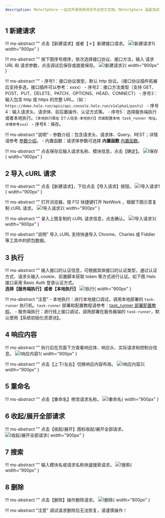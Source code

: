 ```yaml
---
description: MeterSphere 一站式开源持续测试平台官方文档。MeterSphere 涵盖测试管理、接口测试、UI 测试和性能测试等功能，全面兼容 JMeter、Selenium 等主流开源标准，有效助力开发和测试团队充分利用云弹性进行高度可 扩展的自动化测试，加速高质量的软件交付。
---
```


## 1 新建请求
!!! ms-abstract "" 
    点击【新建请求】或者【＋】新建接口请求。
![!新建请求1](../../img/api_test/debug/新建请求1.png){ width="900px" }

!!! ms-abstract "" 
    按下图序号顺序，依次选择接口协议、接口方法，输入 请求 URL 和 请求参数，点击调试后保存或直接保存。
![!新建请求2](../../img/api_test/debug/新建请求2.png){ width="900px" }

!!! ms-abstract "" 
    - 序号1：接口协议类型，默认 http 协议。（接口协议插件拓展后支持多选，接口插件可以参考：xxxx）
    - 序号2：接口方法类型（支持 GET、POST、PUT、DELETE、PATCH、OPTIONS、HEAD、CONNECT）
    - 序号3：输入包含 http 或 https 的完整 URL。（如：`https://demo.halo.run/apis/api.console.halo.run/v1alpha1/posts`）
    - 序号4：输入请求头、请求体、前后置操作、认证方式等。
    - 序号5：选择服务端执行或者本地执行。（`本地执行需在【个人信息-本地执行】页面配置本地 task_runner 地址。详情参考xxx`）
    - 序号6：保存。

!!! ms-abstract "说明" 
    - 参数介绍：包含请求头、请求体、Query、REST；详情请参考 [参数介绍](../api_test/request_params.md#)。
    - 内置函数：请求体参数可选择 **内置函数** [内置函数](../api_test/functions.md)。

!!! ms-abstract "" 
    点击保存后输入请求名称、模块信息，点击【确定】。
![!保存](../../img/api_test/debug/保存.png){ width="900px" }   

## 2 导入 cURL 请求
!!! ms-abstract "" 
    点击【新建请求】，下拉点击【导入请求】按钮。
![!导入请求1](../../img/api_test/debug/导入请求1.png){ width="900px" }

!!! ms-abstract "" 
    打开浏览器，按 F12 快捷键打开 NetWork ，根据下图示意复制 cURL 请求。
![!导入请求2](../../img/api_test/debug/导入请求2.png){ width="900px" }

!!! ms-abstract "" 
    录入上图复制的 cURL 请求信息，点击确认。
![!导入请求3](../../img/api_test/debug/导入请求3.png){ width="900px" }    

!!! ms-abstract "说明" 
    导入 cURL 支持快速导入 Chrome、Charles 或 Fiddler 等工具中的抓包数据。

## 3 执行
!!! ms-abstract "" 
    输入接口的认证信息，可根据具体接口的认证类型，通过认证方式、请求头输入 cookie、前置脚本获取 token 等方式进行认证。如下图 Halo 接口采用 Basic Auth 登录认证方式。<br>
    **选择【服务端执行】或者【本地执行】**
![!执行](../../img/api_test/debug/执行.png){ width="900px" }  

!!! ms-abstract "注意" 
    - 本地执行：进行本地接口调试，调用本地部署的 `task-runner` 执行机。`task-runner` 部署和配置教程请参考：[task_runner 部署配置教程](../api_test/functions.md)。
    - 服务端执行：进行线上接口调试，调用部署在服务器端的 `task-runner`，默认使用【系统初始化资源池】。

## 4 响应内容
!!! ms-abstract "" 
    执行后在页面下方查看响应体、响应头、实际请求和控制台信息。
![!响应内容1](../../img/api_test/debug/响应内容1.png){ width="900px" }      

!!! ms-abstract "" 
    点击【上下/左右】切换响应内容布局。
![!响应内容2](../../img/api_test/debug/响应内容2.png){ width="900px" }    

## 5 重命名
!!! ms-abstract "" 
    点击【重命名】修改请求名称。
![!重命名](../../img/api_test/debug/重命名.png){ width="900px" }      

## 6 收起/展开全部请求
!!! ms-abstract "" 
    点击【收起/展开】图标收起/展开全部请求。
![!收起/展开全部请求](../../img/api_test/debug/全部请求.png){ width="900px" }    

## 7 搜索
!!! ms-abstract "" 
    输入模块名或请求名称快速搜索请求。
![!搜索](../../img/api_test/debug/搜索.png){ width="900px" }    

## 8 删除
!!! ms-abstract "" 
    点击【删除】操作删除请求。
![!删除](../../img/api_test/debug/删除.png){ width="900px" }    

!!! ms-abstract "注意" 
    调试请求删除后无法恢复，请谨慎操作！